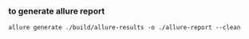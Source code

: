 
### to generate allure report

```shell
allure generate ./build/allure-results -o ./allure-report --clean
```